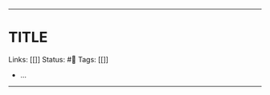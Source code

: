 ___
# TITLE
Links: [[]]
Status: #🌱 
Tags: [[]]

<!--- Created on: {{date}}, {{time}} --->

- ...
___
